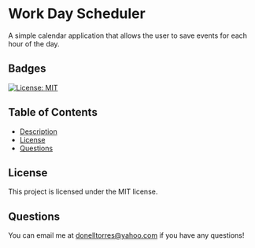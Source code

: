 # Work Day Scheduler
  A simple calendar application that allows the user to save events for each hour of the day.

  ## Badges 
  [![License: MIT](https://img.shields.io/badge/License-MIT-yellow.svg)](https://opensource.org/licenses/MIT)

  ## Table of Contents 
  * [Description](#description)
  * [License](#license)
  * [Questions](#questions)

  ## License
  This project is licensed under the MIT license.

  ## Questions
  You can email me at donelltorres@yahoo.com if you have any questions!

